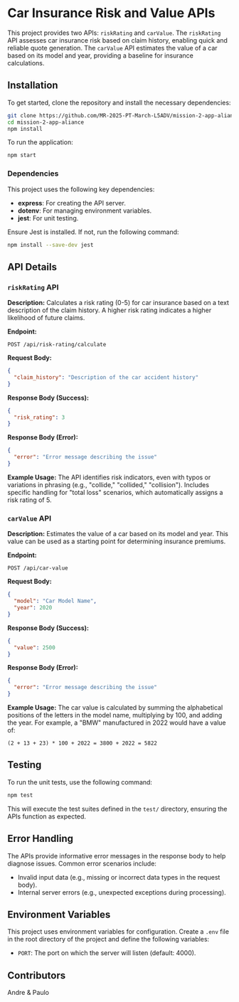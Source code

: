 # Car Insurance Risk and Value APIs

This project provides two APIs: `riskRating` and `carValue`. The `riskRating` API assesses car insurance risk based on claim history, enabling quick and reliable quote generation. The `carValue` API estimates the value of a car based on its model and year, providing a baseline for insurance calculations.

## Installation

To get started, clone the repository and install the necessary dependencies:

```bash
git clone https://github.com/MR-2025-PT-March-L5ADV/mission-2-app-aliance.git
cd mission-2-app-aliance
npm install
```

To run the application:

```bash
npm start
```

### Dependencies

This project uses the following key dependencies:
- **express**: For creating the API server.
- **dotenv**: For managing environment variables.
- **jest**: For unit testing.

Ensure Jest is installed. If not, run the following command:

```bash
npm install --save-dev jest
```

## API Details

### `riskRating` API

**Description:**
Calculates a risk rating (0-5) for car insurance based on a text description of the claim history. A higher risk rating indicates a higher likelihood of future claims.

**Endpoint:**
```
POST /api/risk-rating/calculate
```

**Request Body:**
```json
{
  "claim_history": "Description of the car accident history"
}
```

**Response Body (Success):**
```json
{
  "risk_rating": 3
}
```

**Response Body (Error):**
```json
{
  "error": "Error message describing the issue"
}
```

**Example Usage:**
The API identifies risk indicators, even with typos or variations in phrasing (e.g., "collide," "collided," "collision"). Includes specific handling for "total loss" scenarios, which automatically assigns a risk rating of 5.

### `carValue` API

**Description:**
Estimates the value of a car based on its model and year. This value can be used as a starting point for determining insurance premiums.

**Endpoint:**
```
POST /api/car-value
```

**Request Body:**
```json
{
  "model": "Car Model Name",
  "year": 2020
}
```

**Response Body (Success):**
```json
{
  "value": 2500
}
```

**Response Body (Error):**
```json
{
  "error": "Error message describing the issue"
}
```

**Example Usage:**
The car value is calculated by summing the alphabetical positions of the letters in the model name, multiplying by 100, and adding the year. For example, a "BMW" manufactured in 2022 would have a value of:
```
(2 + 13 + 23) * 100 + 2022 = 3800 + 2022 = 5822
```

## Testing

To run the unit tests, use the following command:

```bash
npm test
```

This will execute the test suites defined in the `test/` directory, ensuring the APIs function as expected.

## Error Handling

The APIs provide informative error messages in the response body to help diagnose issues. Common error scenarios include:
- Invalid input data (e.g., missing or incorrect data types in the request body).
- Internal server errors (e.g., unexpected exceptions during processing).

## Environment Variables

This project uses environment variables for configuration. Create a `.env` file in the root directory of the project and define the following variables:

- `PORT`: The port on which the server will listen (default: 4000).

## Contributors

Andre & Paulo

